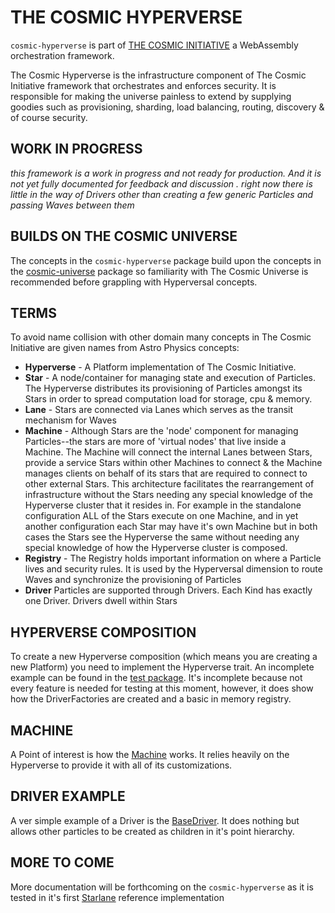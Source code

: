 # THE COSMIC HYPERVERSE
`cosmic-hyperverse` is part of [THE COSMIC INITIATIVE](http://thecosmicinitiative.io) a WebAssembly orchestration framework.

The Cosmic Hyperverse is the infrastructure component of The Cosmic Initiative framework that orchestrates and enforces
security.  It is responsible for making the universe painless to extend by supplying goodies such as provisioning, 
sharding, load balancing, routing, discovery & of course security.

## WORK IN PROGRESS
*this framework is a work in progress and not ready for production. And it is not yet fully documented for feedback and discussion .*
*right now there is little in the way of Drivers other than creating a few generic Particles and passing Waves between them* 

## BUILDS ON THE COSMIC UNIVERSE
The concepts in the `cosmic-hyperverse` package build upon the concepts in the [cosmic-universe](../cosmic-universe) 
package so familiarity with The Cosmic Universe is recommended before grappling with Hyperversal concepts.

## TERMS
To avoid name collision with other domain many concepts in The Cosmic Initiative are 
given names from Astro Physics concepts:

* **Hyperverse** - A Platform implementation of The Cosmic Initiative.
* **Star** - A node/container for managing state and execution of Particles.  
             The Hyperverse distributes its provisioning of Particles amongst its Stars in order to spread computation 
             load for storage, cpu & memory.
* **Lane** - Stars are connected via Lanes which serves as the transit mechanism for Waves 
* **Machine** - Although Stars are the 'node' component for managing Particles--the stars are more of 'virtual nodes' 
                that live inside a Machine. The Machine will connect the internal Lanes between Stars, provide a service Stars 
                within other Machines to connect & the Machine manages clients on behalf of its stars that are required to connect 
                to other external Stars.   This architecture facilitates the rearrangement of infrastructure without the Stars needing 
                any special knowledge of the Hyperverse cluster that it resides in.  For example in the standalone configuration 
                ALL of the Stars execute on one Machine, and in yet another configuration each Star may have it's own Machine but 
                in both cases the Stars see the Hyperverse the same without needing any special knowledge of how the Hyperverse 
                cluster is composed.
* **Registry** - The Registry holds important information on where a Particle lives and security rules. It is used
                 by the Hyperversal dimension to route Waves and synchronize the provisioning of Particles
* **Driver** Particles are supported through Drivers.  Each Kind has exactly one Driver.  Drivers dwell within Stars

## HYPERVERSE COMPOSITION
To create a new Hyperverse composition (which means you are creating a new Platform) you need to implement the 
Hyperverse trait.  An incomplete example can be found in the [test package](src/test/cosmos). It's incomplete
because not every feature is needed for testing at this moment, however, it does show how the DriverFactories are
created and a basic in memory registry.   

## MACHINE
A Point of interest is how the [Machine](src/machine.rs) works.  It relies heavily on the Hyperverse to provide it with all of its
customizations. 

## DRIVER EXAMPLE
A ver simple example of a Driver is the [BaseDriver](src/base.rs).  It does nothing but allows other particles
to be created as children in it's point hierarchy.

## MORE TO COME
More documentation will  be forthcoming on the `cosmic-hyperverse` as it is tested in it's first [Starlane](http://starlane.io) 
reference implementation


